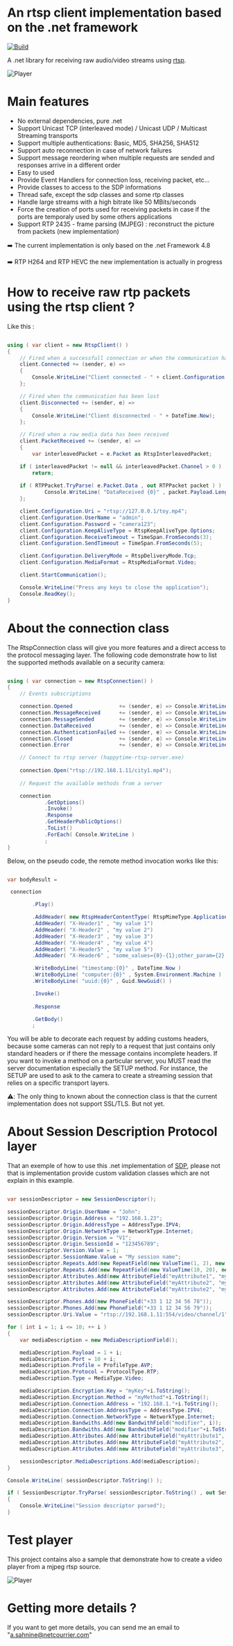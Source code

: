 # An rtsp client implementation based on the .net framework

[![Build](https://github.com/KSAH-42/RabbitOM/actions/workflows/dotnet-desktop.yml/badge.svg)](https://github.com/KSAH-42/RabbitOM/actions/workflows/dotnet-desktop.yml)

A .net library for receiving raw audio/video streams using [rtsp](https://www.rfc-editor.org/rfc/rfc2326). 

![Player](https://github.com/KSAH-42/RabbitOM/blob/master/Resources/Images/RabbitOM.Streaming.Tests.Mjpeg.png)

# Main features

* No external dependencies, pure .net
* Support Unicast TCP (interleaved mode) / Unicast UDP / Multicast Streaming transports
* Support multiple authentications: Basic, MD5, SHA256, SHA512
* Support auto reconnection in case of network failures
* Support message reordering when multiple requests are sended and responses arrive in a different order
* Easy to used
* Provide Event Handlers for connection loss, receiving packet, etc...
* Provide classes to access to the SDP informations
* Thread safe, except the sdp classes and some rtp classes
* Handle large streams with a high bitrate like 50 MBits/seconds
* Force the creation of ports used for receiving packets in case if the ports are temporaly used by some others applications
* Support RTP 2435 - frame parsing (MJPEG) : reconstruct the picture from packets (new implementation)



➡️ The current implementation is only based on the .net Framework 4.8

➡️ RTP H264 and RTP HEVC the new implementation is actually in progress


# How to receive raw rtp packets using the rtsp client ?

Like this :

~~~~C#

using ( var client = new RtspClient() )
{
    // Fired when a successfull connection or when the communication has been recovered after a lost
    client.Connected += (sender, e) =>
    {
        Console.WriteLine("Client connected - " + client.Configuration.Uri);
    };

    // Fired when the communication has been lost
    client.Disconnected += (sender, e) =>
    {
        Console.WriteLine("Client disconnected - " + DateTime.Now);
    };

    // Fired when a raw media data has been received 
    client.PacketReceived += (sender, e) =>
    {
        var interleavedPacket = e.Packet as RtspInterleavedPacket;

	if ( interleavedPacket != null && interleavedPacket.Channel > 0 )
	    return;
	
	if ( RTPPacket.TryParse( e.Packet.Data , out RTPPacket packet ) )
            Console.WriteLine( "DataReceived {0}" , packet.Payload.Length );
    };

    client.Configuration.Uri = "rtsp://127.0.0.1/toy.mp4";
    client.Configuration.UserName = "admin";
    client.Configuration.Password = "camera123";
    client.Configuration.KeepAliveType = RtspKeepAliveType.Options; 
    client.Configuration.ReceiveTimeout = TimeSpan.FromSeconds(3);
    client.Configuration.SendTimeout = TimeSpan.FromSeconds(5);

    client.Configuration.DeliveryMode = RtspDeliveryMode.Tcp;
    client.Configuration.MediaFormat = RtspMediaFormat.Video;

    client.StartCommunication(); 

    Console.WriteLine("Press any keys to close the application");
    Console.ReadKey();
}

~~~~

# About the connection class

The RtspConnection class will give you more features and a direct access to the protocol messaging layer. The following code demonstrate how to list the supported methods available on a security camera:

~~~~C#

using ( var connection = new RtspConnection() )
{
    // Events subscriptions

    connection.Opened               += (sender, e) => Console.WriteLine("Connected");
    connection.MessageReceived      += (sender, e) => Console.WriteLine("Message received");
    connection.MessageSended        += (sender, e) => Console.WriteLine("Message sended");
    connection.DataReceived         += (sender, e) => Console.WriteLine("Data received");
    connection.AuthenticationFailed += (sender, e) => Console.WriteLine("Authentication failed");
    connection.Closed               += (sender, e) => Console.WriteLine("Connection closed");
    connection.Error                += (sender, e) => Console.WriteLine("Error occurs");

    // Connect to rtsp server (happytime-rtsp-server.exe)
    
    connection.Open("rtsp://192.168.1.11/city1.mp4");
     
    // Request the available methods from a server

    connection
            .GetOptions()
            .Invoke()
            .Response
            .GetHeaderPublicOptions()
            .ToList()
            .ForEach( Console.WriteLine )
            ;
}

~~~~

Below, on the pseudo code, the remote method invocation works like this:

~~~~C#

var bodyResult =

 connection

        .Play()

        .AddHeader( new RtspHeaderContentType( RtspMimeType.ApplicationText ) )
        .AddHeader( "X-Header1" , "my value 1")
        .AddHeader( "X-Header2" , "my value 2")
        .AddHeader( "X-Header3" , "my value 3")
        .AddHeader( "X-Header4" , "my value 4")
        .AddHeader( "X-Header5" , "my value 5")
        .AddHeader( "X-Header6" , "some_values={0}-{1};other_param={2};" , 1234 , 4321 , 5000 )

        .WriteBodyLine( "timestamp:{0}" , DateTime.Now )
        .WriteBodyLine( "computer:{0}" , System.Environment.Machine )
        .WriteBodyLine( "uuid:{0}" , Guid.NewGuid() )

        .Invoke()
	
        .Response

        .GetBody()
        ;
~~~~

You will be able to decorate each request by adding customs headers, because some cameras can not reply to a request that just contains only standard headers or if there the message contains incomplete headers. If you want to invoke a method on a particular server, you MUST read the server documentation especially the SETUP method. For instance, the SETUP are used to ask to the camera to create a streaming session that relies on a specific transport layers.

⚠️: The only thing to known about the connection class is that the current implementation does not support SSL/TLS. But not yet.


# About Session Description Protocol layer

That an exemple of how to use this .net implementation of [SDP](https://www.rfc-editor.org/rfc/rfc4566), please not that is implementation provide custom validation classes which are not explain in this example.

~~~~C#

var sessionDescriptor = new SessionDescriptor();

sessionDescriptor.Origin.UserName = "John";
sessionDescriptor.Origin.Address = "192.168.1.23";
sessionDescriptor.Origin.AddressType = AddressType.IPV4;
sessionDescriptor.Origin.NetworkType = NetworkType.Internet;
sessionDescriptor.Origin.Version = "V1";
sessionDescriptor.Origin.SessionId = "123456789";
sessionDescriptor.Version.Value = 1;
sessionDescriptor.SessionName.Value = "My session name";
sessionDescriptor.Repeats.Add(new RepeatField(new ValueTime(1, 2), new ValueTime(3, 4)));
sessionDescriptor.Repeats.Add(new RepeatField(new ValueTime(10, 20), new ValueTime(30, 40)));
sessionDescriptor.Attributes.Add(new AttributeField("myAttribute1", "myValue1"));
sessionDescriptor.Attributes.Add(new AttributeField("myAttribute2", "myValue2"));
sessionDescriptor.Attributes.Add(new AttributeField("myAttribute2", "myValue3"));

sessionDescriptor.Phones.Add(new PhoneField("+33 1 12 34 56 78"));
sessionDescriptor.Phones.Add(new PhoneField("+33 1 12 34 56 79"));
sessionDescriptor.Uri.Value = "rtsp://192.168.1.11:554/video/channel/1";

for ( int i = 1; i <= 10; ++ i )
{
    var mediaDescription = new MediaDescriptionField();

    mediaDescription.Payload = 1 + i;
    mediaDescription.Port = 10 + i;
    mediaDescription.Profile = ProfileType.AVP;
    mediaDescription.Protocol = ProtocolType.RTP;
    mediaDescription.Type = MediaType.Video;

    mediaDescription.Encryption.Key = "myKey"+i.ToString();
    mediaDescription.Encryption.Method = "myMethod"+i.ToString();
    mediaDescription.Connection.Address = "192.168.1."+i.ToString();
    mediaDescription.Connection.AddressType = AddressType.IPV4;
    mediaDescription.Connection.NetworkType = NetworkType.Internet;
    mediaDescription.Bandwiths.Add(new BandwithField("modifier", i));
    mediaDescription.Bandwiths.Add(new BandwithField("modifier"+i.ToString(), i+i));
    mediaDescription.Attributes.Add(new AttributeField("myAttribute1", "myValue1"));
    mediaDescription.Attributes.Add(new AttributeField("myAttribute2", "myValue2"));
    mediaDescription.Attributes.Add(new AttributeField("myAttribute3", "myValue3"));

    sessionDescriptor.MediaDescriptions.Add(mediaDescription);
}

Console.WriteLine( sessionDescriptor.ToString() );

if ( SessionDescriptor.TryParse( sessionDescriptor.ToString() , out SessionDescriptor descriptor ) )
{
    Console.WriteLine("Session descriptor parsed");
}

~~~~

# Test player

This project contains also a sample that demonstrate how to create a video player from a mjpeg rtsp source. 

![Player](https://github.com/KSAH-42/RabbitOM/blob/master/Resources/Images/RabbitOM.Streaming.Tests.Mjpeg.Hik.png)

# Getting more details ?

If you want to get more details, you can send me an email to "a.sahnine@netcourrier.com"
